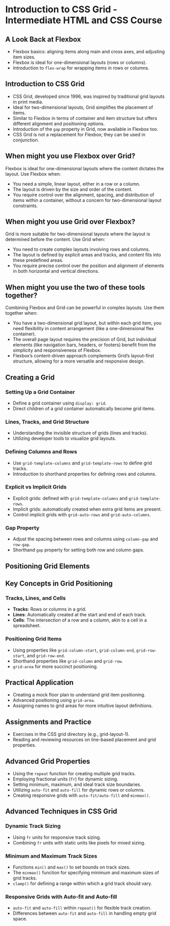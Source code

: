 # Introduction to CSS Grid - Intermediate HTML and CSS Course

## A Look Back at Flexbox

- Flexbox basics: aligning items along main and cross axes, and adjusting item sizes.
- Flexbox is ideal for one-dimensional layouts (rows or columns).
- Introduction to `flex-wrap` for wrapping items in rows or columns.

## Introduction to CSS Grid

- CSS Grid, developed since 1996, was inspired by traditional grid layouts in print media.
- Ideal for two-dimensional layouts, Grid simplifies the placement of items.
- Similar to Flexbox in terms of container and item structure but offers different alignment and positioning options.
- Introduction of the `gap` property in Grid, now available in Flexbox too.
- CSS Grid is not a replacement for Flexbox; they can be used in conjunction.

## When might you use Flexbox over Grid?

Flexbox is ideal for one-dimensional layouts where the content dictates the layout. Use Flexbox when:

- You need a simple, linear layout, either in a row or a column.
- The layout is driven by the size and order of the content.
- You require control over the alignment, spacing, and distribution of items within a container, without a concern for two-dimensional layout constraints.

## When might you use Grid over Flexbox?

Grid is more suitable for two-dimensional layouts where the layout is determined before the content. Use Grid when:

- You need to create complex layouts involving rows and columns.
- The layout is defined by explicit areas and tracks, and content fits into these predefined areas.
- You require precise control over the position and alignment of elements in both horizontal and vertical directions.

## When might you use the two of these tools together?

Combining Flexbox and Grid can be powerful in complex layouts. Use them together when:

- You have a two-dimensional grid layout, but within each grid item, you need flexibility in content arrangement (like a one-dimensional flex container).
- The overall page layout requires the precision of Grid, but individual elements (like navigation bars, headers, or footers) benefit from the simplicity and responsiveness of Flexbox.
- Flexbox’s content-driven approach complements Grid’s layout-first structure, allowing for a more versatile and responsive design.

## Creating a Grid

### Setting Up a Grid Container

- Define a grid container using `display: grid`.
- Direct children of a grid container automatically become grid items.

### Lines, Tracks, and Grid Structure

- Understanding the invisible structure of grids (lines and tracks).
- Utilizing developer tools to visualize grid layouts.

### Defining Columns and Rows

- Use `grid-template-columns` and `grid-template-rows` to define grid tracks.
- Introduction to shorthand properties for defining rows and columns.

### Explicit vs Implicit Grids

- Explicit grids: defined with `grid-template-columns` and `grid-template-rows`.
- Implicit grids: automatically created when extra grid items are present.
- Control implicit grids with `grid-auto-rows` and `grid-auto-columns`.

### Gap Property

- Adjust the spacing between rows and columns using `column-gap` and `row-gap`.
- Shorthand `gap` property for setting both row and column gaps.

## Positioning Grid Elements

## Key Concepts in Grid Positioning

### Tracks, Lines, and Cells

- **Tracks**: Rows or columns in a grid.
- **Lines**: Automatically created at the start and end of each track.
- **Cells**: The intersection of a row and a column, akin to a cell in a spreadsheet.

### Positioning Grid Items

- Using properties like `grid-column-start`, `grid-column-end`, `grid-row-start`, and `grid-row-end`.
- Shorthand properties like `grid-column` and `grid-row`.
- `grid-area` for more succinct positioning.

## Practical Application

- Creating a mock floor plan to understand grid item positioning.
- Advanced positioning using `grid-area`.
- Assigning names to grid areas for more intuitive layout definitions.

## Assignments and Practice

- Exercises in the CSS grid directory (e.g., grid-layout-1).
- Reading and reviewing resources on line-based placement and grid properties.

## Advanced Grid Properties

- Using the `repeat` function for creating multiple grid tracks.
- Employing fractional units (`fr`) for dynamic sizing.
- Setting minimum, maximum, and ideal track size boundaries.
- Utilizing `auto-fit` and `auto-fill` for dynamic rows or columns.
- Creating responsive grids with `auto-fit/auto-fill` and `minmax()`.

## Advanced Techniques in CSS Grid

### Dynamic Track Sizing

- Using `fr` units for responsive track sizing.
- Combining `fr` units with static units like pixels for mixed sizing.

### Minimum and Maximum Track Sizes

- Functions `min()` and `max()` to set bounds on track sizes.
- The `minmax()` function for specifying minimum and maximum sizes of grid tracks.
- `clamp()` for defining a range within which a grid track should vary.

### Responsive Grids with Auto-fit and Auto-fill

- `auto-fit` and `auto-fill` within `repeat()` for flexible track creation.
- Differences between `auto-fit` and `auto-fill` in handling empty grid space.
